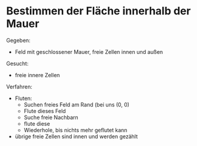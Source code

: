 # Bestimmen der Fläche innerhalb der Mauer

Gegeben:
- Feld mit geschlossener Mauer, freie Zellen innen und außen

Gesucht:
- freie innere Zellen

Verfahren:
- Fluten:
  - Suchen freies Feld am Rand (bei uns (0, 0)
  - Flute dieses Feld
  - Suche freie Nachbarn
  - flute diese
  - Wiederhole, bis nichts mehr geflutet kann
- übrige freie Zellen sind innen und werden gezählt
